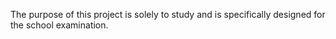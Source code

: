 The purpose of this project is solely to study and is specifically designed for the school examination.
